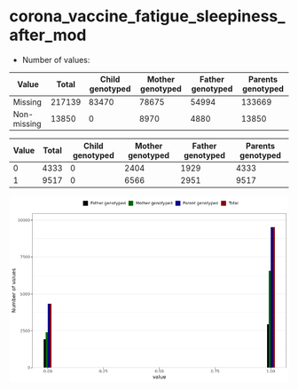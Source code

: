 # corona_vaccine_fatigue_sleepiness_after_mod
- Number of values:

| Value | Total | Child genotyped | Mother genotyped | Father genotyped | Parents genotyped |
| ----- | ----- | --------------- | ---------------- | ---------------- |---------------- |
| Missing | 217139 | 83470 | 78675 | 54994 | 133669 |
| Non-missing | 13850 | 0 | 8970 | 4880 | 13850 |

| Value | Total | Child genotyped | Mother genotyped | Father genotyped | Parents genotyped |
| ----- | ----- | --------------- | ---------------- | ---------------- |---------------- |
| 0 | 4333 | 0 | 2404 | 1929 | 4333 |
| 1 | 9517 | 0 | 6566 | 2951 | 9517 |



![](corona_vaccine_fatigue_sleepiness_after_mod_n.png)



